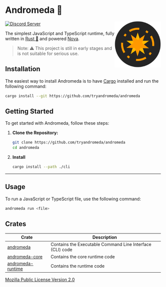 # Andromeda 🌌

<a href="https://github.com/load1n9/andromeda"><img align="right" src="./assets/andromeda.svg" alt="Andromeda" width="150"/></a>

[![Discord Server](https://img.shields.io/discord/1264947585882259599.svg?logo=discord&style=flat-square)](https://discord.gg/tgjAnX2Ny3)

The simplest JavaScript and TypeScript runtime, fully written in
[Rust 🦀](https://www.rust-lang.org/) and powered [Nova](https://trynova.dev/).

> Note: ⚠️ This project is still in early stages and is not suitable for serious
> use.

## Installation

The easiest way to install Andromeda is to have
[Cargo](https://doc.rust-lang.org/cargo/) installed and run the following
command:

```bash
cargo install --git https://github.com/tryandromeda/andromeda
```

## Getting Started

To get started with Andromeda, follow these steps:

1. **Clone the Repository:**

   ```bash
   git clone https://github.com/tryandromeda/andromeda
   cd andromeda
   ```

2. **Install**

   ```bash
   cargo install --path ./cli
   ```

---

## Usage

To run a JavaScript or TypeScript file, use the following command:

```bash
andromeda run <file>
```

## Crates

| Crate                         | Description                                               |
| ----------------------------- | --------------------------------------------------------- |
| [andromeda](/cli)             | Contains the Executable Command Line Interface (CLI) code |
| [andromeda-core](/core)       | Contains the core runtime code                            |
| [andromeda-runtime](/runtime) | Contains the runtime code                                 |

[Mozilla Public License Version 2.0](./LICENSE.md)
